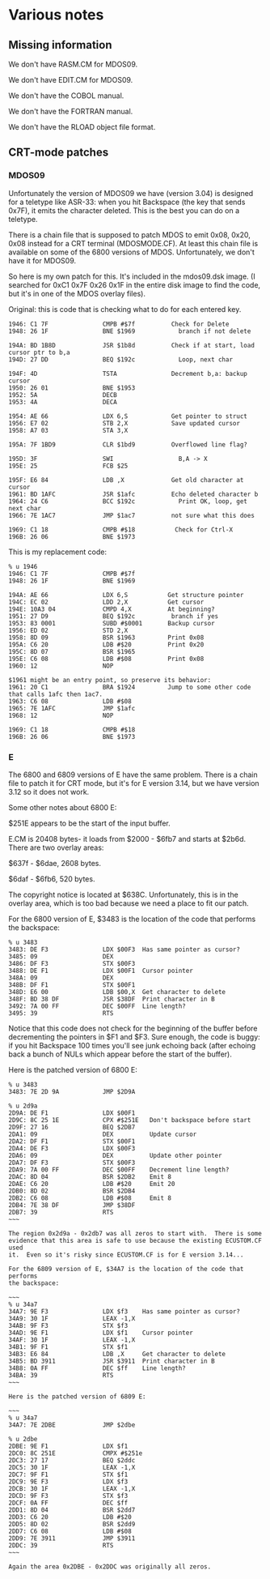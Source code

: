 # Various notes

## Missing information

We don't have RASM.CM for MDOS09.

We don't have EDIT.CM for MDOS09.

We don't have the COBOL manual.

We don't have the FORTRAN manual.

We don't have the RLOAD object file format.

## CRT-mode patches

### MDOS09

Unfortunately the version of MDOS09 we have (version 3.04) is designed for a
teletype like ASR-33: when you hit Backspace (the key that sends
0x7F), it emits the character deleted.  This is the best you can do on a
teletype.

There is a chain file that is supposed to patch MDOS to emit 0x08, 0x20,
0x08 instead for a CRT terminal (MDOSMODE.CF).  At least this chain file is
available on some of the 6800 versions of MDOS.  Unfortunately, we don't
have it for MDOS09.

So here is  my own patch for this.  It's included in the mdos09.dsk image. 
(I searched for 0xC1 0x7F 0x26 0x1F in the entire disk image to find the
code, but it's in one of the MDOS overlay files).

Original:  this is code that is checking what to do for each entered key.

~~~
1946: C1 7F               CMPB #$7f          Check for Delete
1948: 26 1F               BNE $1969            branch if not delete

194A: BD 1B8D             JSR $1b8d          Check if at start, load cursor ptr to b,a
194D: 27 DD               BEQ $192c            Loop, next char

194F: 4D                  TSTA               Decrement b,a: backup cursor
1950: 26 01               BNE $1953
1952: 5A                  DECB 
1953: 4A                  DECA 

1954: AE 66               LDX 6,S            Get pointer to struct
1956: E7 02               STB 2,X            Save updated cursor
1958: A7 03               STA 3,X

195A: 7F 1BD9             CLR $1bd9          Overflowed line flag?

195D: 3F                  SWI                  B,A -> X
195E: 25                  FCB $25

195F: E6 84               LDB ,X             Get old character at cursor
1961: BD 1AFC             JSR $1afc          Echo deleted character b
1964: 24 C6               BCC $192c            Print OK, loop, get next char
1966: 7E 1AC7             JMP $1ac7          not sure what this does

1969: C1 18               CMPB #$18           Check for Ctrl-X
196B: 26 06               BNE $1973
~~~

This is my replacement code:

~~~
% u 1946
1946: C1 7F               CMPB #$7f
1948: 26 1F               BNE $1969

194A: AE 66               LDX 6,S           Get structure pointer
194C: EC 02               LDD 2,X           Get cursor
194E: 10A3 04             CMPD 4,X          At beginning?
1951: 27 D9               BEQ $192c          branch if yes
1953: 83 0001             SUBD #$0001       Backup cursor
1956: ED 02               STD 2,X
1958: 8D 09               BSR $1963         Print 0x08
195A: C6 20               LDB #$20          Print 0x20
195C: 8D 07               BSR $1965
195E: C6 08               LDB #$08          Print 0x08
1960: 12                  NOP 

$1961 might be an entry point, so preserve its behavior:
1961: 20 C1               BRA $1924         Jump to some other code that calls 1afc then 1ac7.
1963: C6 08               LDB #$08
1965: 7E 1AFC             JMP $1afc
1968: 12                  NOP 

1969: C1 18               CMPB #$18
196B: 26 06               BNE $1973
~~~

### E

The 6800 and 6809 versions of E have the same problem.  There is a chain
file to patch it for CRT mode, but it's for E version 3.14, but we have
version 3.12 so it does not work.

Some other notes about 6800 E:

$251E appears to be the start of the input buffer.

E.CM is 20408 bytes- it loads from $2000 - $6fb7 and starts at $2b6d.
There are two overlay areas:

$637f - $6dae, 2608 bytes.

$6daf - $6fb6, 520 bytes.

The copyright notice is located at $638C.  Unfortunately, this is in the
overlay area, which is too bad because we need a place to fit our patch.

For the 6800 version of E, $3483 is the location of the code that performs
the backspace:

~~~
% u 3483
3483: DE F3               LDX $00F3  Has same pointer as cursor?
3485: 09                  DEX
3486: DF F3               STX $00F3
3488: DE F1               LDX $00F1  Cursor pointer
348A: 09                  DEX
348B: DF F1               STX $00F1
348D: E6 00               LDB $00,X  Get character to delete
348F: BD 38 DF            JSR $38DF  Print character in B
3492: 7A 00 FF            DEC $00FF  Line length?
3495: 39                  RTS
~~~

Notice that this code does not check for the beginning of the buffer before
decrementing the pointers in $F1 and $F3.  Sure enough, the code is buggy:
if you hit Backspace 100 times you'll see junk echoing back (after echoing
back a bunch of NULs which appear before the start of the buffer).

Here is the patched version of 6800 E:

~~~~
% u 3483
3483: 7E 2D 9A            JMP $2D9A

% u 2d9a
2D9A: DE F1               LDX $00F1
2D9C: 8C 25 1E            CPX #$251E   Don't backspace before start
2D9F: 27 16               BEQ $2DB7
2DA1: 09                  DEX          Update cursor
2DA2: DF F1               STX $00F1
2DA4: DE F3               LDX $00F3
2DA6: 09                  DEX          Update other pointer
2DA7: DF F3               STX $00F3
2DA9: 7A 00 FF            DEC $00FF    Decrement line length?
2DAC: 8D 04               BSR $2DB2    Emit 8
2DAE: C6 20               LDB #$20     Emit 20
2DB0: 8D 02               BSR $2DB4
2DB2: C6 08               LDB #$08     Emit 8
2DB4: 7E 38 DF            JMP $38DF
2DB7: 39                  RTS
~~~

The region 0x2d9a - 0x2db7 was all zeros to start with.  There is some
evidence that this area is safe to use because the existing ECUSTOM.CF used
it.  Even so it's risky since ECUSTOM.CF is for E version 3.14...

For the 6809 version of E, $34A7 is the location of the code that performs
the backspace:

~~~
% u 34a7
34A7: 9E F3               LDX $f3    Has same pointer as cursor?
34A9: 30 1F               LEAX -1,X
34AB: 9F F3               STX $f3
34AD: 9E F1               LDX $f1    Cursor pointer
34AF: 30 1F               LEAX -1,X
34B1: 9F F1               STX $f1
34B3: E6 84               LDB ,X     Get character to delete
34B5: BD 3911             JSR $3911  Print character in B
34B8: 0A FF               DEC $ff    Line length?
34BA: 39                  RTS 
~~~

Here is the patched version of 6809 E:

~~~
% u 34a7
34A7: 7E 2DBE             JMP $2dbe

% u 2dbe
2DBE: 9E F1               LDX $f1
2DC0: 8C 251E             CMPX #$251e
2DC3: 27 17               BEQ $2ddc
2DC5: 30 1F               LEAX -1,X
2DC7: 9F F1               STX $f1
2DC9: 9E F3               LDX $f3
2DCB: 30 1F               LEAX -1,X
2DCD: 9F F3               STX $f3
2DCF: 0A FF               DEC $ff
2DD1: 8D 04               BSR $2dd7
2DD3: C6 20               LDB #$20
2DD5: 8D 02               BSR $2dd9
2DD7: C6 08               LDB #$08
2DD9: 7E 3911             JMP $3911
2DDC: 39                  RTS 
~~~

Again the area 0x2DBE - 0x2DDC was originally all zeros.
